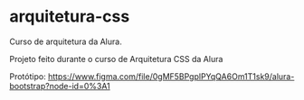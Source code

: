 # arquitetura-css
Curso de arquitetura da Alura. 

Projeto feito durante o curso de Arquitetura CSS da Alura

Protótipo: https://www.figma.com/file/0gMF5BPgplPYqQA6Om1T1sk9/alura-bootstrap?node-id=0%3A1
